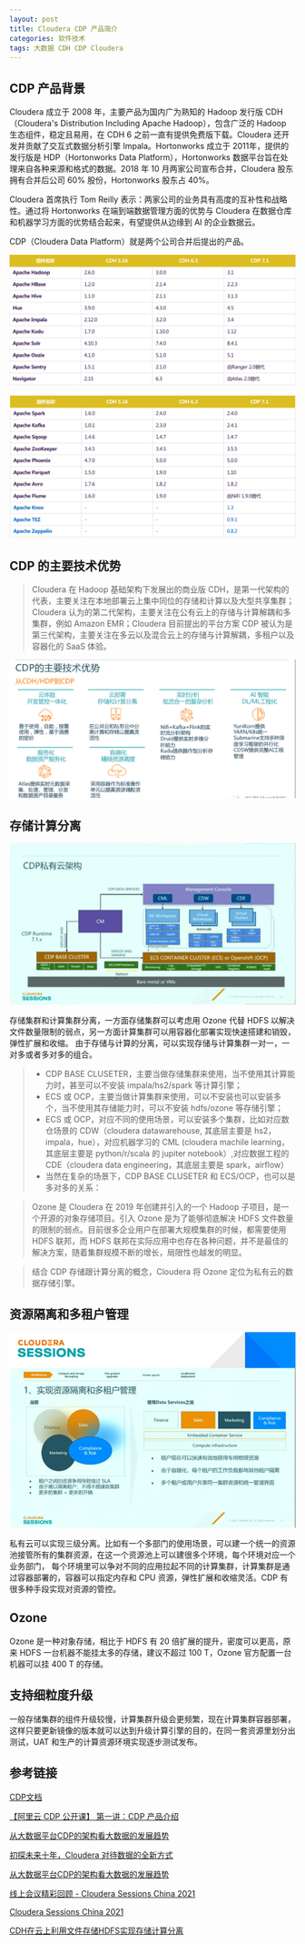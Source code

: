 ```yaml
---
layout: post
title: Cloudera CDP 产品简介 
categories: 软件技术
tags: 大数据 CDH CDP Cloudera
---
```


## CDP 产品背景
Cloudera 成立于 2008 年，主要产品为国内广为熟知的 Hadoop 发行版 CDH（Cloudera's Distribution Including Apache Hadoop），包含广泛的 Hadoop 生态组件，稳定且易用，在 CDH 6 之前一直有提供免费版下载。Cloudera 还开发并贡献了交互式数据分析引擎 Impala。Hortonworks 成立于 2011年，提供的发行版是 HDP（Hortonworks Data Platform），Hortonworks 数据平台旨在处理来自各种来源和格式的数据。2018 年 10 月两家公司宣布合并，Cloudera 股东拥有合并后公司 60% 股份，Hortonworks 股东占 40%。

Cloudera 首席执行 Tom Reilly 表示：两家公司的业务具有高度的互补性和战略性。通过将 Hortonworks 在端到端数据管理方面的优势与 Cloudera 在数据仓库和机器学习方面的优势结合起来，有望提供从边缘到 AI 的企业数据云。

CDP（Cloudera Data Platform）就是两个公司合并后提出的产品。

![CDP 各组件版本比较](/assets/img/post/cdp-component-version1.png 'CDP 各组件版本比较')

![CDP 各组件版本比较](/assets/img/post/cdp-component-version2.png 'CDP 各组件版本比较')

## CDP 的主要技术优势

> Cloudera 在 Hadoop 基础架构下发展出的商业版 CDH，是第一代架构的代表，主要关注在本地部署云上集中同位的存储和计算以及大型共享集群；Cloudera 认为的第二代架构，主要关注在公有云上的存储与计算解耦和多集群，例如 Amazon EMR；Cloudera 目前提出的平台方案 CDP 被认为是第三代架构，主要关注在多云以及混合云上的存储与计算解耦，多租户以及容器化的 SaaS 体验。

![CDP 的主要技术优势](/assets/img/post/cdp-advantage.png 'CDP 的主要技术优势')

## 存储计算分离

![CDP 私有云架构](/assets/img/post/cdp私有云架构.png 'CDP 私有云架构')

存储集群和计算集群分离，一方面存储集群可以考虑用 Ozone 代替 HDFS 以解决文件数量限制的弱点，另一方面计算集群可以用容器化部署实现快速搭建和销毁，弹性扩展和收缩。
由于存储与计算的分离，可以实现存储与计算集群一对一，一对多或者多对多的组合。


> * CDP BASE CLUSETER，主要当做存储集群来使用，当不使用其计算能力时，甚至可以不安装 impala/hs2/spark 等计算引擎；
> * ECS 或 OCP，主要当做计算集群来使用，可以不安装也可以安装多个，当不使用其存储能力时，可以不安装 hdfs/ozone 等存储引擎；
> * ECS 或 OCP，对应不同的使用场景，可以安装多个集群，比如对应数仓场景的 CDW（cloudera datawarehouse, 其底层主要是 hs2，impala，hue），对应机器学习的 CML (cloudera machile learning，其底层主要是 python/r/scala 的 jupiter notebook）,对应数据工程的 CDE（cloudera data engineering，其底层主要是 spark，airflow）
> * 当然在复杂的场景下，CDP BASE CLUSETER 和 ECS/OCP，也可以是多对多的关系：


> Ozone 是 Cloudera 在 2019 年创建并引入的一个 Hadoop 子项目，是一个开源的对象存储项目。引入 Ozone 是为了能够彻底解决 HDFS 文件数量的限制的弱点。目前很多企业用户在部署大规模集群的时候，都需要使用 HDFS 联邦，而 HDFS 联邦在实际应用中也存在各种问题，并不是最佳的解决方案，随着集群规模不断的增长，局限性也越发的明显。

> 结合 CDP 存储跟计算分离的概念，Cloudera 将 Ozone 定位为私有云的数据存储引擎。

## 资源隔离和多租户管理

![实现资源隔离和多租户管理](/assets/img/post/资源隔离和多租户管理.png '实现资源隔离和多租户管理')

私有云可以实现三级分离。比如有一个多部门的使用场景，可以建一个统一的资源池接管所有的集群资源，在这一个资源池上可以建很多个环境，每个环境对应一个业务部门，
每个环境里可以争对不同的应用拉起不同的计算集群，计算集群是通过容器部署的，容器可以指定内存和 CPU 资源，弹性扩展和收缩灵活。CDP 有很多种手段实现对资源的管控。


## Ozone

Ozone 是一种对象存储，相比于 HDFS 有 20 倍扩展的提升，密度可以更高，原来 HDFS 一台机器不能挂太多的存储，建议不超过 100 T，Ozone 官方配置一台机器可以挂 400 T 的存储。

## 支持细粒度升级

一般存储集群的组件升级较慢，计算集群升级会更频繁，现在计算集群容器部署，这样只要更新镜像的版本就可以达到升级计算引擎的目的，在同一套资源里划分出测试，UAT 和生产的计算资源环境实现逐步测试发布。

## 参考链接

[CDP文档](https://www.yuque.com/aliyunbigdata/xdgumz)

[【阿里云 CDP 公开课】 第一讲：CDP 产品介绍](https://developer.aliyun.com/article/815041)

[从大数据平台CDP的架构看大数据的发展趋势](https://www.cnblogs.com/tgzhu/p/15904758.html)

[初探未来十年，Cloudera 对待数据的全新方式](https://www.infoq.cn/article/mcccdxidkwrtp3sqtept)

[从大数据平台CDP的架构看大数据的发展趋势](https://mp.weixin.qq.com/s/0giCdtvpaxgk2OI1Fp-_tw)

[线上会议精彩回顾 - Cloudera Sessions China 2021](https://blog.csdn.net/MichaelLi916/article/details/121551379)

[Cloudera Sessions China 2021](https://www.itdks.com/Home/Course/detail?id=118504)

[CDH在云上利用文件存储HDFS实现存储计算分离](https://developer.aliyun.com/article/724611)
